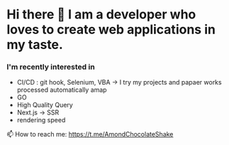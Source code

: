 # Hi there 👋 I am a developer who loves to create web applications in my taste.


### I'm recently interested in 
- CI/CD : git hook, Selenium, VBA -> I try my projects and papaer works processed automatically amap
- GO
- High Quality Query
- Next.js -> SSR
- rendering speed





📫 How to reach me: https://t.me/AmondChocolateShake

<!--
**AmondChocolateShake/AmondChocolateShake** is a ✨ _special_ ✨ repository because its `README.md` (this file) appears on your GitHub profile.

Here are some ideas to get you started:

- 🔭 I’m currently working on ...
- 🌱 I’m currently learning ...
- 👯 I’m looking to collaborate on ...
- 🤔 I’m looking for help with ...
- 💬 Ask me about ...
- 😄 Pronouns: ...
- ⚡ Fun fact: ...
-->
